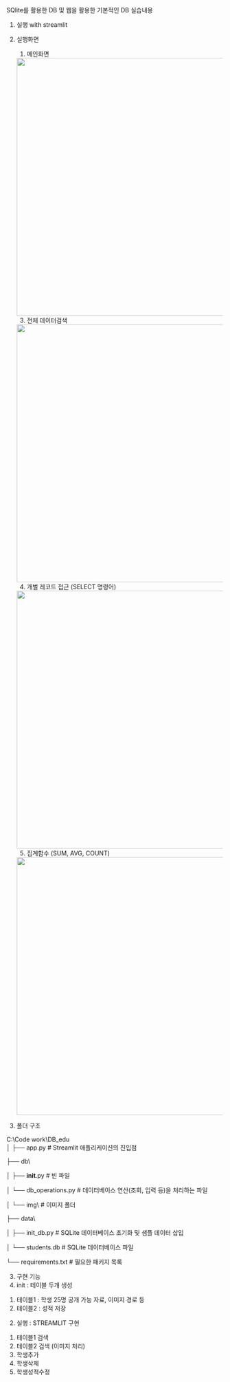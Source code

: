 SQlite를 활용한 DB 및 웹을 활용한 기본적인 DB 실습내용 


1. 실행 with streamlit
2. 실행화면

   1) 메인화면
      
   <img src="https://github.com/user-attachments/assets/fc0db39e-50fb-4d2f-bf40-423b80caa743" width="600" />


   3) 전체 데이터검색 

   <img src="https://github.com/user-attachments/assets/3571af70-739c-4455-9551-888f3ff4e20a" width="600" />

   4) 개벌 레코드 접근 (SELECT 명령어)

   <img src="https://github.com/user-attachments/assets/2705c4aa-6484-48ed-a7d2-bc380e8a8ff1" width="600" />

   5) 집계함수 (SUM, AVG, COUNT)

   <img src="https://github.com/user-attachments/assets/2a4b1a40-9930-4c63-be4a-9b108242a011" width="600" />


3. 폴더 구조

  C:\Code work\DB_edu\
  │
  ├── app.py               # Streamlit 애플리케이션의 진입점
  
  ├── db\
  
  │   ├── __init__.py      # 빈 파일
  
  │   └── db_operations.py # 데이터베이스 연산(조회, 입력 등)을 처리하는 파일
  
  │   └── img\             # 이미지 폴더 
  
  ├── data\
  
  │   ├── init_db.py       # SQLite 데이터베이스 초기화 및 샘플 데이터 삽입
  
  │   └── students.db      # SQLite 데이터베이스 파일
  
  └── requirements.txt     # 필요한 패키지 목록


3. 구현 기능 
  1. init : 테이블 두개 생성
   1) 테이블1 : 학생 25명 공개 가능 자료, 이미지 경로 등
   2) 테이블2 : 성적 저장 
  
  2. 실행 : STREAMLIT 구현 
   1) 테이블1 검색 
   2) 테이블2 검색 (이미지 처리)
   3) 학생추가
   4) 학생삭제
   5) 학생성적수정 




